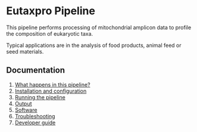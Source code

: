 # Eutaxpro Pipeline

This pipeline performs processing of mitochondrial amplicon data to profile the composition of eukaryotic taxa. 

Typical applications are in the analysis of food products, animal feed or seed materials. 

## Documentation 

1. [What happens in this pipeline?](docs/pipeline.md)
2. [Installation and configuration](docs/installation.md)
3. [Running the pipeline](docs/usage.md)
4. [Output](docs/output.md)
5. [Software](docs/software.md)
5. [Troubleshooting](docs/troubleshooting.md)
6. [Developer guide](docs/developer.md)
